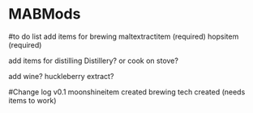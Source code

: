 # MABMods

#to do list
add items for brewing
  maltextractitem (required)
  hopsitem (required)
  
add items for distilling 
  Distillery? or cook on stove?
  
add wine?
  huckleberry extract?


#Change log 
v0.1 
moonshineitem created
brewing tech created (needs items to work)



